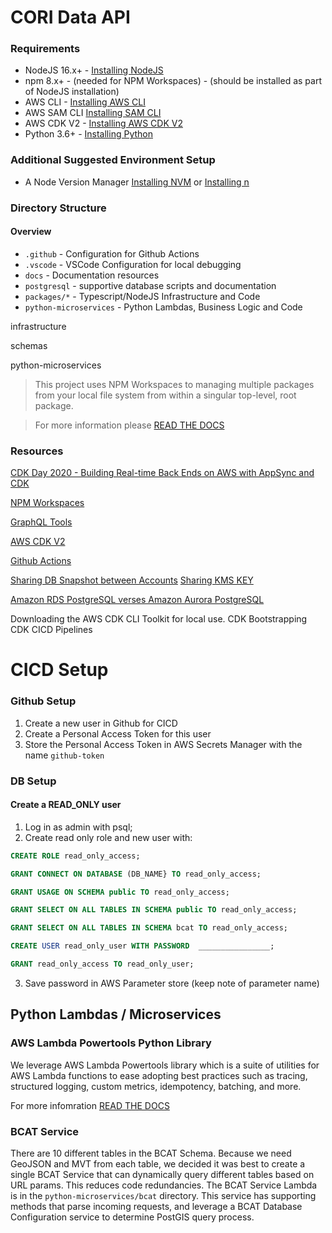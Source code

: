 # CORI Data API

### Requirements

- NodeJS 16.x+ - [Installing NodeJS](https://nodejs.org/en/download/)
- npm 8.x+ - (needed for NPM Workspaces) - (should be installed as part of NodeJS installation)
- AWS CLI - [Installing AWS CLI](https://docs.aws.amazon.com/cli/latest/userguide/getting-started-install.html)
- AWS SAM CLI [Installing SAM CLI](https://docs.aws.amazon.com/serverless-application-model/latest/developerguide/serverless-sam-cli-install.html)
- AWS CDK V2 - [Installing AWS CDK V2](https://docs.aws.amazon.com/cdk/api/v2/)
- Python 3.6+ - [Installing Python](https://www.python.org/downloads/)

### Additional Suggested Environment Setup

- A Node Version Manager [Installing NVM](https://github.com/nvm-sh/nvm) or [Installing n](https://github.com/tj/n)

### Directory Structure

#### Overview

- `.github` - Configuration for Github Actions
- `.vscode` - VSCode Configuration for local debugging
- `docs` - Documentation resources
- `postgresql` - supportive database scripts and documentation
- `packages/*` - Typescript/NodeJS Infrastructure and Code
- `python-microservices` - Python Lambdas, Business Logic and Code

infrastructure

schemas

python-microservices

> This project uses NPM Workspaces to managing multiple packages from your local file system from within a singular top-level, root package.

> For more information please [READ THE DOCS](https://docs.npmjs.com/cli/v8/using-npm/workspaces)

### Resources

[CDK Day 2020 - Building Real-time Back Ends on AWS with AppSync and CDK](https://www.youtube.com/watch?v=--HTK0Y44ew)

[NPM Workspaces](https://docs.npmjs.com/cli/v8/using-npm/workspaces)

[GraphQL Tools](https://www.graphql-tools.com/)

[AWS CDK V2](https://docs.aws.amazon.com/cdk/api/v2/)

[Github Actions](https://docs.github.com/en/actions)

[Sharing DB Snapshot between Accounts](https://docs.aws.amazon.com/AmazonRDS/latest/UserGuide/USER_ShareSnapshot.html)
[Sharing KMS KEY](https://docs.aws.amazon.com/AmazonRDS/latest/UserGuide/USER_ShareSnapshot.html#USER_ShareSnapshot.Encrypted)

[Amazon RDS PostgreSQL verses Amazon Aurora PostgreSQL](https://aws.amazon.com/blogs/database/is-amazon-rds-for-postgresql-or-amazon-aurora-postgresql-a-better-choice-for-me/)

Downloading the AWS CDK CLI Toolkit for local use.
CDK Bootstrapping
CDK CICD Pipelines

# CICD Setup

### Github Setup

1. Create a new user in Github for CICD
2. Create a Personal Access Token for this user
3. Store the Personal Access Token in AWS Secrets Manager with the name `github-token`

### DB Setup

#### Create a READ_ONLY user

1. Log in as admin with psql;
2. Create read only role and new user with:

```SQL
CREATE ROLE read_only_access;

GRANT CONNECT ON DATABASE (DB_NAME} TO read_only_access;

GRANT USAGE ON SCHEMA public TO read_only_access;

GRANT SELECT ON ALL TABLES IN SCHEMA public TO read_only_access;

GRANT SELECT ON ALL TABLES IN SCHEMA bcat TO read_only_access;

CREATE USER read_only_user WITH PASSWORD  ________________;

GRANT read_only_access TO read_only_user;


```

3. Save password in AWS Parameter store (keep note of parameter name)

## Python Lambdas / Microservices

### AWS Lambda Powertools Python Library

We leverage AWS Lambda Powertools library which is a suite of utilities for AWS Lambda functions to ease adopting best practices such as tracing, structured logging, custom metrics, idempotency, batching, and more.

For more infomration [READ THE DOCS](https://awslabs.github.io/aws-lambda-powertools-python/latest/)

### BCAT Service

There are 10 different tables in the BCAT Schema. Because we need GeoJSON and MVT from each table, we decided it was best to create a single BCAT Service that can dynamically query different tables based on URL params.
This reduces code redundancies. The BCAT Service Lambda is in the `python-microservices/bcat` directory. This service has supporting methods that parse incoming requests, and leverage a BCAT Database Configuration service to determine PostGIS query process.
